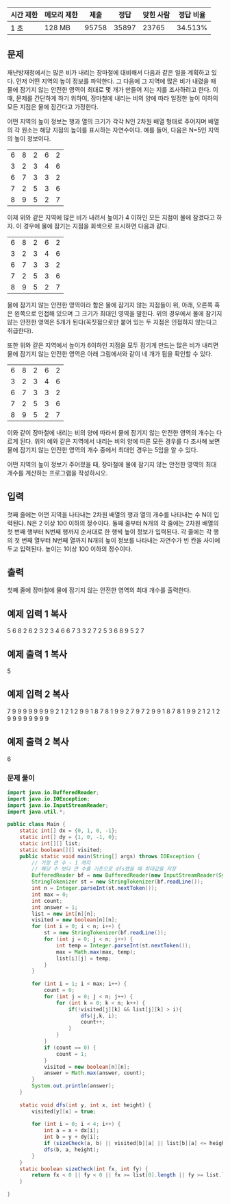 |시간 제한|메모리 제한|제출|정답|맞힌 사람|정답 비율|
|---|---|---|---|---|---|
|1 초|128 MB|95758|35897|23765|34.513%|

## 문제

재난방재청에서는 많은 비가 내리는 장마철에 대비해서 다음과 같은 일을 계획하고 있다. 먼저 어떤 지역의 높이 정보를 파악한다. 그 다음에 그 지역에 많은 비가 내렸을 때 물에 잠기지 않는 안전한 영역이 최대로 몇 개가 만들어 지는 지를 조사하려고 한다. 이때, 문제를 간단하게 하기 위하여, 장마철에 내리는 비의 양에 따라 일정한 높이 이하의 모든 지점은 물에 잠긴다고 가정한다.

어떤 지역의 높이 정보는 행과 열의 크기가 각각 N인 2차원 배열 형태로 주어지며 배열의 각 원소는 해당 지점의 높이를 표시하는 자연수이다. 예를 들어, 다음은 N=5인 지역의 높이 정보이다.

|   |   |   |   |   |
|---|---|---|---|---|
|6|8|2|6|2|
|3|2|3|4|6|
|6|7|3|3|2|
|7|2|5|3|6|
|8|9|5|2|7|

이제 위와 같은 지역에 많은 비가 내려서 높이가 4 이하인 모든 지점이 물에 잠겼다고 하자. 이 경우에 물에 잠기는 지점을 회색으로 표시하면 다음과 같다.

|   |   |   |   |   |
|---|---|---|---|---|
|6|8|2|6|2|
|3|2|3|4|6|
|6|7|3|3|2|
|7|2|5|3|6|
|8|9|5|2|7|

물에 잠기지 않는 안전한 영역이라 함은 물에 잠기지 않는 지점들이 위, 아래, 오른쪽 혹은 왼쪽으로 인접해 있으며 그 크기가 최대인 영역을 말한다. 위의 경우에서 물에 잠기지 않는 안전한 영역은 5개가 된다(꼭짓점으로만 붙어 있는 두 지점은 인접하지 않는다고 취급한다).

또한 위와 같은 지역에서 높이가 6이하인 지점을 모두 잠기게 만드는 많은 비가 내리면 물에 잠기지 않는 안전한 영역은 아래 그림에서와 같이 네 개가 됨을 확인할 수 있다.

|   |   |   |   |   |
|---|---|---|---|---|
|6|8|2|6|2|
|3|2|3|4|6|
|6|7|3|3|2|
|7|2|5|3|6|
|8|9|5|2|7|

이와 같이 장마철에 내리는 비의 양에 따라서 물에 잠기지 않는 안전한 영역의 개수는 다르게 된다. 위의 예와 같은 지역에서 내리는 비의 양에 따른 모든 경우를 다 조사해 보면 물에 잠기지 않는 안전한 영역의 개수 중에서 최대인 경우는 5임을 알 수 있다.

어떤 지역의 높이 정보가 주어졌을 때, 장마철에 물에 잠기지 않는 안전한 영역의 최대 개수를 계산하는 프로그램을 작성하시오.

## 입력

첫째 줄에는 어떤 지역을 나타내는 2차원 배열의 행과 열의 개수를 나타내는 수 N이 입력된다. N은 2 이상 100 이하의 정수이다. 둘째 줄부터 N개의 각 줄에는 2차원 배열의 첫 번째 행부터 N번째 행까지 순서대로 한 행씩 높이 정보가 입력된다. 각 줄에는 각 행의 첫 번째 열부터 N번째 열까지 N개의 높이 정보를 나타내는 자연수가 빈 칸을 사이에 두고 입력된다. 높이는 1이상 100 이하의 정수이다.

## 출력

첫째 줄에 장마철에 물에 잠기지 않는 안전한 영역의 최대 개수를 출력한다.

## 예제 입력 1 복사

5
6 8 2 6 2
3 2 3 4 6
6 7 3 3 2
7 2 5 3 6
8 9 5 2 7

## 예제 출력 1 복사

5

## 예제 입력 2 복사

7
9 9 9 9 9 9 9
9 2 1 2 1 2 9
9 1 8 7 8 1 9
9 2 7 9 7 2 9
9 1 8 7 8 1 9
9 2 1 2 1 2 9
9 9 9 9 9 9 9

## 예제 출력 2 복사

6

### 문제 풀이

```java
import java.io.BufferedReader;  
import java.io.IOException;  
import java.io.InputStreamReader;  
import java.util.*;  
  
public class Main {  
    static int[] dx = {0, 1, 0, -1};  
    static int[] dy = {1, 0, -1, 0};  
    static int[][] list;  
    static boolean[][] visited;  
    public static void main(String[] args) throws IOException {  
        // 가장 큰 수 - 1 까지  
        // 해당 수 보다 큰 수를 기준으로 dfs했을 때 최대값을 저장  
        BufferedReader bf = new BufferedReader(new InputStreamReader(System.in));  
        StringTokenizer st = new StringTokenizer(bf.readLine());  
        int n = Integer.parseInt(st.nextToken());  
        int max = 0;  
        int count;  
        int answer = 1;  
        list = new int[n][n];  
        visited = new boolean[n][n];  
        for (int i = 0; i < n; i++) {  
            st = new StringTokenizer(bf.readLine());  
            for (int j = 0; j < n; j++) {  
                int temp = Integer.parseInt(st.nextToken());  
                max = Math.max(max, temp);  
                list[i][j] = temp;  
            }  
        }  
  
        for (int i = 1; i < max; i++) {  
            count = 0;  
            for (int j = 0; j < n; j++) {  
                for (int k = 0; k < n; k++) {  
                    if(!visited[j][k] && list[j][k] > i){  
                        dfs(j,k, i);  
                        count++;  
                    }  
                }  
            }  
            if (count == 0) {  
                count = 1;  
            }  
            visited = new boolean[n][n];  
            answer = Math.max(answer, count);  
        }  
        System.out.println(answer);  
    }  
  
    static void dfs(int y, int x, int height) {  
        visited[y][x] = true;  
  
        for (int i = 0; i < 4; i++) {  
            int a = x + dx[i];  
            int b = y + dy[i];  
            if (sizeCheck(a, b) || visited[b][a] || list[b][a] <= height) continue;  
            dfs(b, a, height);  
        }  
    }  
    static boolean sizeCheck(int fx, int fy) {  
        return fx < 0 || fy < 0 || fx >= list[0].length || fy >= list.length;  
    }  
  
}
```